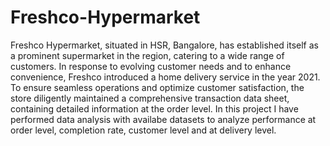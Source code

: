 # Freshco-Hypermarket
Freshco Hypermarket, situated in HSR, Bangalore, has established itself as a prominent supermarket in the region, catering to a wide range of customers. In response to evolving customer needs and to enhance convenience, Freshco introduced a home delivery service in the year 2021. To ensure seamless operations and optimize customer satisfaction, the store diligently maintained a comprehensive transaction data sheet, containing detailed information at the order level.
In this project I have performed data analysis with availabe datasets to analyze performance at order level, completion rate, customer level and at delivery level. 
